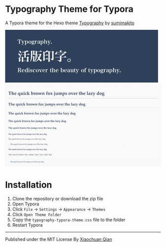 # Typography Theme for Typora
A Typora theme for the Hexo theme [Typography](https://github.com/sumimakito/hexo-theme-typography/) by [sumimakito](https://github.com/sumimakito)

![Head](https://github.com/XiaochuanQian/typography-typora-theme/blob/main/images/head.png?raw=true)
![ScreenShot](https://github.com/XiaochuanQian/typography-typora-theme/blob/main/images/Screenshot.png?raw=true)



# Installation
1. Clone the repository or download the zip file
2. Open Typora
3. Click `File` -> `Settings` -> `Appearance` -> `Themes`
4. Click `Open Theme Folder`
5. Copy the `typography-typora-theme.css` file to the folder
6. Restart Typora

---
Published under the MIT License
By [Xiaochuan Qian](https://github.com/XiaochuanQian)
